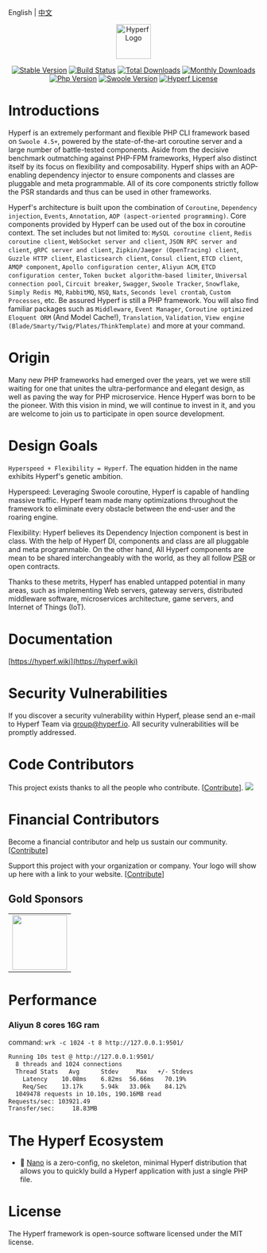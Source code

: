 English | [中文](./README-CN.md)

<p align="center"><a href="https://hyperf.io" target="_blank" rel="noopener noreferrer"><img width="70" src="https://www.hyperf.wiki/logo.png" alt="Hyperf Logo"></a></p>

<p align="center">
  <a href="https://github.com/hyperf/hyperf/releases"><img src="https://poser.pugx.org/hyperf/hyperf/v/stable" alt="Stable Version"></a>
  <a href="https://travis-ci.org/hyperf/hyperf"><img src="https://travis-ci.org/hyperf/hyperf.svg?branch=master" alt="Build Status"></a>
  <a href="https://packagist.org/packages/hyperf/framework"><img src="https://poser.pugx.org/hyperf/framework/downloads" alt="Total Downloads"></a>
  <a href="https://packagist.org/packages/hyperf/framework"><img src="https://poser.pugx.org/hyperf/framework/d/monthly" alt="Monthly Downloads"></a>
  <a href="https://www.php.net"><img src="https://img.shields.io/badge/php-%3E=7.2-brightgreen.svg?maxAge=2592000" alt="Php Version"></a>
  <a href="https://github.com/swoole/swoole-src"><img src="https://img.shields.io/badge/swoole-%3E=4.5-brightgreen.svg?maxAge=2592000" alt="Swoole Version"></a>
  <a href="https://github.com/hyperf/hyperf/blob/master/LICENSE"><img src="https://img.shields.io/github/license/hyperf/hyperf.svg?maxAge=2592000" alt="Hyperf License"></a>
</p>

# Introductions

Hyperf is an extremely performant and flexible PHP CLI framework based on `Swoole 4.5+`, powered by the state-of-the-art coroutine server and a large number of battle-tested components. Aside from the decisive benchmark outmatching against PHP-FPM frameworks, Hyperf also distinct itself by its focus on flexibility and composability.  Hyperf ships with an AOP-enabling dependency injector to ensure components and classes are pluggable and meta programmable. All of its core components strictly follow the PSR standards and thus can be used in other frameworks. 

Hyperf's architecture is built upon the combination of `Coroutine`, `Dependency injection`, `Events`, `Annotation`, `AOP (aspect-oriented programming)`. Core components provided by Hyperf can be used out of the box in coroutine context. The set includes but not limited to: `MySQL coroutine client`, `Redis coroutine client`, `WebSocket server and client`, `JSON RPC server and client`, `gRPC server and client`, `Zipkin/Jaeger (OpenTracing) client`, `Guzzle HTTP client`, `Elasticsearch client`, `Consul client`, `ETCD client`, `AMQP component`, `Apollo configuration center`, `Aliyun ACM`, `ETCD configuration center`, `Token bucket algorithm-based limiter`, `Universal connection pool`, `Circuit breaker`, `Swagger`, `Swoole Tracker`, `Snowflake`, `Simply Redis MQ`, `RabbitMQ`, `NSQ`, `Nats`, `Seconds level crontab`, `Custom Processes`, etc. Be assured Hyperf is still a PHP framework. You will also find familiar packages such as `Middleware`, `Event Manager`,  `Coroutine optimized Eloquent ORM` (And Model Cache!), `Translation`, `Validation`, `View engine (Blade/Smarty/Twig/Plates/ThinkTemplate)` and more at your command.

# Origin

Many new PHP frameworks had emerged over the years, yet we were still waiting for one that unites the ultra-performance and elegant design, as well as paving the way for PHP microservice. Hence Hyperf was born to be the pioneer. With this vision in mind, we will continue to invest in it, and you are welcome to join us to participate in open source development.

# Design Goals

`Hyperspeed + Flexibility = Hyperf`. The equation hidden in the name exhibits Hyperf's genetic ambition.  

Hyperspeed: Leveraging Swoole coroutine, Hyperf is capable of handling massive traffic. Hyperf team made many optimizations throughout the framework to eliminate every obstacle between the end-user and the roaring engine.   

Flexibility: Hyperf believes its Dependency Injection component is best in class. With the help of Hyperf DI, components and class are all pluggable and meta programmable. On the other hand, All Hyperf components are mean to be shared interchangeably with the world, as they all follow [PSR](https://www.php-fig.org/psr) or open contracts.

Thanks to these metrits, Hyperf has enabled untapped potential in many areas, such as implementing Web servers, gateway servers, distributed middleware software, microservices architecture, game servers, and Internet of Things (IoT).

# Documentation

[https://hyperf.wiki](https://hyperf.wiki)

# Security Vulnerabilities

If you discover a security vulnerability within Hyperf, please send an e-mail to Hyperf Team via group@hyperf.io. All security vulnerabilities will be promptly addressed.

# Code Contributors

This project exists thanks to all the people who contribute. [[Contribute](https://github.com/hyperf/hyperf/graphs/contributors)].
<a href="https://github.com/hyperf/hyperf/graphs/contributors"><img src="https://opencollective.com/hyperf/contributors.svg?width=890&button=false" /></a>

# Financial Contributors

Become a financial contributor and help us sustain our community. [[Contribute](https://hyperf.wiki/#/en/donate)]

Support this project with your organization or company. Your logo will show up here with a link to your website. [[Contribute](https://hyperf.wiki/#/en/donate)]

## Gold Sponsors

<!--gold start-->
<table>
  <tbody>
    <tr>
      <td align="left" valign="middle">
        <a href="https://guojiang.club/?utm_source=hyperf&utm_campaign=sponsor" target="_blank">
          <img height="110px" src="https://hyperf.wiki/zh-cn/imgs/guojiang-club.jpg">
        </a>
      </td>
    </tr><tr></tr>
  </tbody>
</table>
<!--gold end-->

# Performance

### Aliyun 8 cores 16G ram

command: `wrk -c 1024 -t 8 http://127.0.0.1:9501/`
```bash
Running 10s test @ http://127.0.0.1:9501/
  8 threads and 1024 connections
  Thread Stats   Avg      Stdev     Max   +/- Stdevs
    Latency    10.08ms    6.82ms  56.66ms   70.19%
    Req/Sec    13.17k     5.94k   33.06k    84.12%
  1049478 requests in 10.10s, 190.16MB read
Requests/sec: 103921.49
Transfer/sec:     18.83MB
```

# The Hyperf Ecosystem

- 🧬 [Nano](https://github.com/hyperf/nano) is a zero-config, no skeleton, minimal Hyperf distribution that allows you to quickly build a Hyperf application with just a single PHP file.

# License

The Hyperf framework is open-source software licensed under the MIT license.
